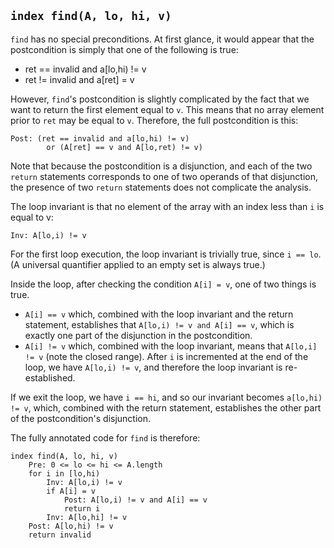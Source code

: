 ## `index find(A, lo, hi, v)`
```find``` has no special preconditions.
At first glance, it would appear that
the postcondition is simply that
one of the following is true:
* ret == invalid and a[lo,hi) != v
* ret != invalid and a[ret] = v

However, ```find```'s postcondition is slightly complicated
by the fact that we want to return the first element
equal to ```v```.
This means that no array element prior to ```ret```
may be equal to ```v```.
Therefore, the full postcondition is this:
```
Post: (ret == invalid and a[lo,hi) != v)
        or (A[ret] == v and A[lo,ret) != v)
```
Note that because the postcondition is a disjunction,
and each of the two ```return``` statements
corresponds to one of two operands
of that disjunction,
the presence of two ```return``` statements
does not complicate the analysis.

The loop invariant is that
no element of the array
with an index less than ```i```
is equal to v:
```
Inv: A[lo,i) != v
```
For the first loop execution,
the loop invariant is trivially true,
since ```i == lo```.
(A universal quantifier applied to an empty
set is always true.)

Inside the loop,
after checking the condition ```A[i] = v```,
one of two things is true.
* ```A[i] == v``` which, combined with the loop invariant
and the return statement,
establishes that ```A[lo,i) != v and A[i] == v```,
which is exactly one part of the disjunction
in the postcondition.
* ```A[i] != v``` which, combined with the loop invariant,
means that ```A[lo,i] != v``` (note the closed range).
After ```i``` is incremented at the end of the loop,
we have ```A[lo,i) != v```, and therefore the loop
invariant is re-established.

If we exit the loop, we have ```i == hi```,
and so our invariant becomes ```a[lo,hi) != v```,
which, combined with the return statement,
establishes the other part
of the postcondition's disjunction.

The fully annotated code for ```find``` is therefore: 
```
index find(A, lo, hi, v)
    Pre: 0 <= lo <= hi <= A.length
    for i in [lo,hi)
        Inv: A[lo,i) != v
        if A[i] = v
            Post: A[lo,i) != v and A[i] == v
            return i
        Inv: A[lo,hi] != v
    Post: A[lo,hi) != v
    return invalid
```
